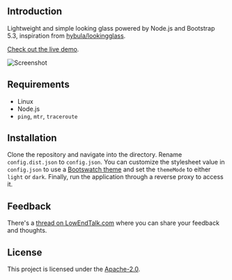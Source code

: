## Introduction
Lightweight and simple looking glass powered by Node.js and Bootstrap 5.3, inspiration from [hybula/lookingglass](https://github.com/hybula/lookingglass).

[Check out the live demo](https://lg-de-fra.erpa.cc/).

![Screenshot](https://i.imgur.com/SR5xjgO.png)

## Requirements
- Linux
- Node.js
- `ping`, `mtr`, `traceroute`

## Installation
Clone the repository and navigate into the directory. Rename `config.dist.json` to `config.json`. You can customize the stylesheet value in `config.json` to use a [Bootswatch theme](https://bootswatch.com/) and set the `themeMode` to either `light` or `dark`. Finally, run the application through a reverse proxy to access it.

## Feedback
There's a [thread on LowEndTalk.com](https://lowendtalk.com/discussion/198310/looking-glass-project-with-node-js) where you can share your feedback and thoughts.

## License
This project is licensed under the [Apache-2.0](LICENSE).
